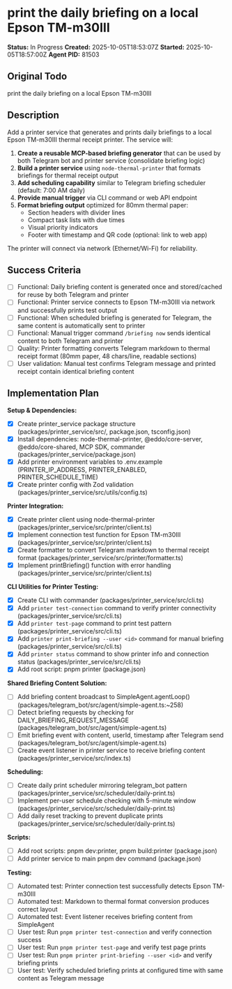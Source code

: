 # print the daily briefing on a local Epson TM-m30III

**Status:** In Progress
**Created:** 2025-10-05T18:53:07Z
**Started:** 2025-10-05T18:57:00Z
**Agent PID:** 81503

## Original Todo

print the daily briefing on a local Epson TM-m30III

## Description

Add a printer service that generates and prints daily briefings to a local Epson TM-m30III thermal receipt printer. The service will:

1. **Create a reusable MCP-based briefing generator** that can be used by both Telegram bot and printer service (consolidate briefing logic)
2. **Build a printer service** using `node-thermal-printer` that formats briefings for thermal receipt output
3. **Add scheduling capability** similar to Telegram briefing scheduler (default: 7:00 AM daily)
4. **Provide manual trigger** via CLI command or web API endpoint
5. **Format briefing output** optimized for 80mm thermal paper:
   - Section headers with divider lines
   - Compact task lists with due times
   - Visual priority indicators
   - Footer with timestamp and QR code (optional: link to web app)

The printer will connect via network (Ethernet/Wi-Fi) for reliability.

## Success Criteria

- [ ] Functional: Daily briefing content is generated once and stored/cached for reuse by both Telegram and printer
- [ ] Functional: Printer service connects to Epson TM-m30III via network and successfully prints test output
- [ ] Functional: When scheduled briefing is generated for Telegram, the same content is automatically sent to printer
- [ ] Functional: Manual trigger command `/briefing now` sends identical content to both Telegram and printer
- [ ] Quality: Printer formatting converts Telegram markdown to thermal receipt format (80mm paper, 48 chars/line, readable sections)
- [ ] User validation: Manual test confirms Telegram message and printed receipt contain identical briefing content

## Implementation Plan

**Setup & Dependencies:**

- [x] Create printer_service package structure (packages/printer_service/src/, package.json, tsconfig.json)
- [x] Install dependencies: node-thermal-printer, @eddo/core-server, @eddo/core-shared, MCP SDK, commander (packages/printer_service/package.json)
- [x] Add printer environment variables to .env.example (PRINTER_IP_ADDRESS, PRINTER_ENABLED, PRINTER_SCHEDULE_TIME)
- [x] Create printer config with Zod validation (packages/printer_service/src/utils/config.ts)

**Printer Integration:**

- [x] Create printer client using node-thermal-printer (packages/printer_service/src/printer/client.ts)
- [x] Implement connection test function for Epson TM-m30III (packages/printer_service/src/printer/client.ts)
- [x] Create formatter to convert Telegram markdown to thermal receipt format (packages/printer_service/src/printer/formatter.ts)
- [x] Implement printBriefing() function with error handling (packages/printer_service/src/printer/client.ts)

**CLI Utilities for Printer Testing:**

- [x] Create CLI with commander (packages/printer_service/src/cli.ts)
- [x] Add `printer test-connection` command to verify printer connectivity (packages/printer_service/src/cli.ts)
- [x] Add `printer test-page` command to print test pattern (packages/printer_service/src/cli.ts)
- [x] Add `printer print-briefing --user <id>` command for manual briefing (packages/printer_service/src/cli.ts)
- [x] Add `printer status` command to show printer info and connection status (packages/printer_service/src/cli.ts)
- [x] Add root script: pnpm printer (package.json)

**Shared Briefing Content Solution:**

- [ ] Add briefing content broadcast to SimpleAgent.agentLoop() (packages/telegram_bot/src/agent/simple-agent.ts:~258)
- [ ] Detect briefing requests by checking for DAILY_BRIEFING_REQUEST_MESSAGE (packages/telegram_bot/src/agent/simple-agent.ts)
- [ ] Emit briefing event with content, userId, timestamp after Telegram send (packages/telegram_bot/src/agent/simple-agent.ts)
- [ ] Create event listener in printer service to receive briefing content (packages/printer_service/src/index.ts)

**Scheduling:**

- [ ] Create daily print scheduler mirroring telegram_bot pattern (packages/printer_service/src/scheduler/daily-print.ts)
- [ ] Implement per-user schedule checking with 5-minute window (packages/printer_service/src/scheduler/daily-print.ts)
- [ ] Add daily reset tracking to prevent duplicate prints (packages/printer_service/src/scheduler/daily-print.ts)

**Scripts:**

- [ ] Add root scripts: pnpm dev:printer, pnpm build:printer (package.json)
- [ ] Add printer service to main pnpm dev command (package.json)

**Testing:**

- [ ] Automated test: Printer connection test successfully detects Epson TM-m30III
- [ ] Automated test: Markdown to thermal format conversion produces correct layout
- [ ] Automated test: Event listener receives briefing content from SimpleAgent
- [ ] User test: Run `pnpm printer test-connection` and verify connection success
- [ ] User test: Run `pnpm printer test-page` and verify test page prints
- [ ] User test: Run `pnpm printer print-briefing --user <id>` and verify briefing prints
- [ ] User test: Verify scheduled briefing prints at configured time with same content as Telegram message
